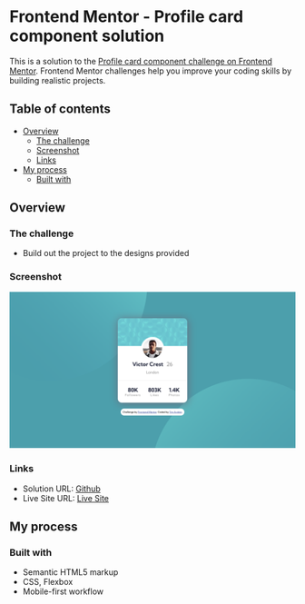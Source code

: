 # Frontend Mentor - Profile card component solution

This is a solution to the [Profile card component challenge on Frontend Mentor](https://www.frontendmentor.io/challenges/profile-card-component-cfArpWshJ). Frontend Mentor challenges help you improve your coding skills by building realistic projects. 

## Table of contents

- [Overview](#overview)
  - [The challenge](#the-challenge)
  - [Screenshot](#screenshot)
  - [Links](#links)
- [My process](#my-process)
  - [Built with](#built-with)

## Overview

### The challenge

- Build out the project to the designs provided

### Screenshot

![](./design/desktop-result.png)


### Links

- Solution URL: [Github](https://github.com/timavidon/frontend-mentor-c9)
- Live Site URL: [Live Site](https://timavidon.github.io/frontend-mentor-c9/)

## My process

### Built with

- Semantic HTML5 markup
- CSS, Flexbox
- Mobile-first workflow




